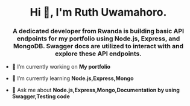 <h1 align="center">Hi 👋, I'm Ruth Uwamahoro.</h1>
<h3 align="center">A dedicated developer from Rwanda is building basic API endpoints for my portfolio using Node.js, Express, and MongoDB. Swagger docs are utilized to interact with and explore these API endpoints.</h3>



- 🔭 I’m currently working on **My portfolio**

- 🌱 I’m currently learning **Node.js,Express,Mongo**

- 💬 Ask me about **Node.js,Express,Mongo,Documentation by using Swagger,Testing code**


